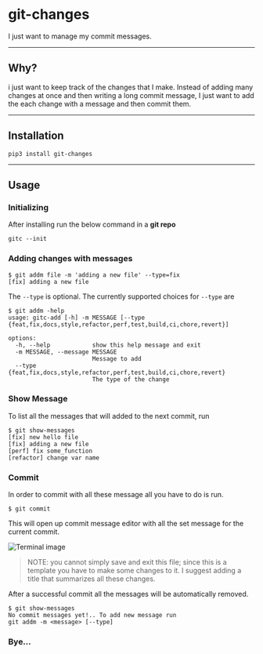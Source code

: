 # git-changes

I just want to manage my commit messages.

---

## Why?

i just want to keep track of the changes that I make. Instead of adding many changes at once and then writing a long commit message, I just want to add the each change with a message and then commit them.

---

## Installation

```console
pip3 install git-changes
```

---

## Usage

### Initializing

After installing run the below command in a **git repo**

```console
gitc --init
```

### Adding changes with messages

```console
$ git addm file -m 'adding a new file' --type=fix
[fix] adding a new file
```

The `--type` is optional. The currently supported choices for `--type` are

```console
$ git addm -help
usage: gitc-add [-h] -m MESSAGE [--type {feat,fix,docs,style,refactor,perf,test,build,ci,chore,revert}]

options:
  -h, --help            show this help message and exit
  -m MESSAGE, --message MESSAGE
                        Message to add
  --type {feat,fix,docs,style,refactor,perf,test,build,ci,chore,revert}
                        The type of the change
```


### Show Message

To list all the messages that will added to the next commit, run

```console
$ git show-messages
[fix] new hello file
[fix] adding a new file
[perf] fix some_function
[refactor] change var name
```

### Commit

In order to commit with all these message all you have to do is run.

```console
$ git commit
```
This will open up commit message editor with all the set message for the current commit.

![Terminal image](docs/image.png)

> NOTE: you cannot simply save and exit this file; since this is a template you have to make
> some changes to it. I suggest adding a title that summarizes all these changes.

After a successful commit all the messages will be automatically removed.

```console
$ git show-messages
No commit messages yet!.. To add new message run
git addm -m <message> [--type]

```

### Bye...
